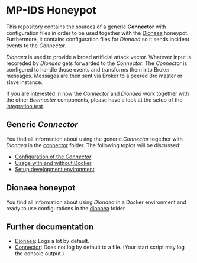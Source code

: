 MP-IDS Honeypot
===============

This repository contains the sources of a generic **Connector** with configuration files in order to be used together with the [Dionaea](https://github.com/DinoTools/dionaea) honeypot.
Furthermore, it contains configuration files for *Dionaea* so it sends incident events to the *Connector*.

*Dionaea* is used to provide a broad artificial attack vector. Whatever input is recoreded by *Dionaea* gets forwarded to the *Connector*. The *Connector* is configured to handle those events and transforms them into Broker messages. Messages are then sent via Broker to a peered Bro master or slave instance.

If you are interested in how the *Connector* and *Dionaea* work together with the other *Beemaster* components, please have a look at the setup of the [integration test](https://git.informatik.uni-hamburg.de/iss/mp-ids/tree/master/tests).


## Generic *Connector*

You find all information about using the generic *Connector* together with *Dionaea* in the [connector](connector) folder.
The following topics will be discussed:
* [Configuration of the *Connector*](connector/README.md#setup-development-environment)
* [Usage with and without Docker](connector/README.md#usage)
* [Setup development environment](connector/README.md#setup-development-environment)

## Dionaea honeypot

You find all information about using *Dionaea* in a Docker environment and ready to use configurations in the [dionaea](dionaea) folder.

## Further documentation
* [Dionaea](dionaea/README.md#stop-logging-to-files): Logs a lot by default.
* [Connector](connector/README.md#logging): Does not log by default to a file. (Your start script may log the console output.)
